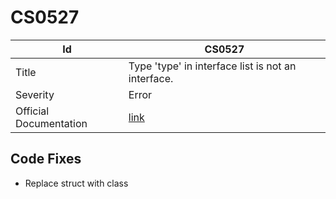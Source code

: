 # CS0527

| Id                     | CS0527                                                            |
| ---------------------- | ----------------------------------------------------------------- |
| Title                  | Type 'type' in interface list is not an interface\.               |
| Severity               | Error                                                             |
| Official Documentation | [link](http://docs.microsoft.com/en-us/dotnet/csharp/misc/cs0527) |

## Code Fixes

* Replace struct with class


